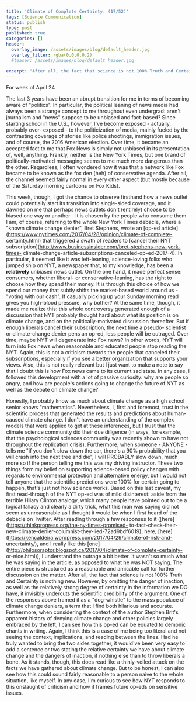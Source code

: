 ```yaml
---
title: 'Climate of Complete Certainty. (17/52)'
tags: [Science Communication]
status: publish
type: post
published: true
categories: []
header:
  overlay_image: /assets/images/blog/default_header.jpg
  overlay_filter: rgba(0,0,0,0.2)
  #teaser: /assets/images/blog/default_header.jpg

excerpt: "After all, the fact that science is not 100% Truth and Certainty is nothing new. However, by omitting the danger of inaction, as well as the relatively strong degree of certainty in the information we DO have, it invisibly undercuts the scientific credibility of the argument."
---
```

For week of April 24

The last 3 years have been an abrupt transition for me in terms of becoming
aware of "politics". In particular, the political leaning of news media had
always been a strange concept to me throughout even undergrad: aren't
journalism and "news" suppose to be unbiased and fact-based? Since starting
school in the U.S., however, I've become exposed - actually, probably over-
exposed - to the politicization of media, mainly fueled by the contrasting
coverage of stories like police shootings, immigration issues, and of course,
the 2016 American election. Over time, it became an accepted fact to me that
Fox News is simply not unbiased in its presentation of, well, anything.
Frankly, neither is the New York Times, but one brand of politically-motivated
messaging seems to me much more dangerous than the other. Regardless, I often
wondered how it was that a network like Fox became to be known as the fox den
(heh) of conservative agenda. After all, the channel seemed fairly normal in
every other aspect (but mostly because of the Saturday morning cartoons on Fox
Kids).

This week, though, I got the chance to observe firsthand how a news outlet
could potentially start its transition into single-sided coverage, and it
dawned on me that perhaps news outlets don't (entirely) choose to be biased
one way or another - it is chosen by the people who consume them. I am, of
course, referring to the whole New York Times debacle, where a "known climate
change denier", Bret Stephens, wrote an [op-ed
article](https://www.nytimes.com/2017/04/28/opinion/climate-of-complete-
certainty.html) that triggered a swath of readers to [cancel their NYT
subscription](http://www.businessinsider.com/bret-stephens-new-york-times-
climate-change-article-subscriptions-canceled-op-ed-2017-4). In particular, it
seemed like it was left-leaning, science-loving folks who jumped ship on NYT,
a newspaper that, to my knowledge, has been a **relatively** unbiased news
outlet. On the one hand, it made perfect sense: consumers, whether liberal- or
conservative-leaning, has the right to choose how they spend their money. It
is through this choice of how we spend our money that subtly shifts the
market-based world around us - "voting with our cash". If casually picking up
your Sunday morning read gives you high-blood pressure, why bother? At the
same time, though, it made me realize this: this whole controversy generated
enough of a discussion that NYT probably thought hard about what its position
is on climate change, and on the politically-motivated discussion thereafter.
But if enough liberals cancel their subscription, the next time a pseudo-
scientist or climate-change denier pens an op-ed, less people will be
outraged. Over time, maybe NYT will degenerate into Fox news? In other words,
NYT will turn into Fox news when reasonable and educated people stop reading
the NYT. Again, this is not a criticism towards the people that canceled their
subscriptions, especially if you see a better organization that supports your
views. Also, this is not really relevant but I just want to make a note to say
that I doubt this is how Fox news came to its current sad state. In any case,
I followed this development with a lot of passive curiosity: why are people so
angry, and how are people's actions going to change the future of NYT as well
as the debate on climate change?

Honestly, I probably know as much about climate change as a high school senior
knows "mathematics". Nevertheless, I, first and foremost, trust in the
scientific process that generated the results and predictions about human-
caused climate change. I don't have an understanding of the complex models
that were applied to get at these inferences, but I trust that the climate
science community did their due diligence (in ways, for example, that the
psychological sciences community was recently shown to have not throughout the
replication crisis). Furthermore, when someone - ANYONE - tells me "if you
don't slow down the car, there's a 90% probability that you will crash into
the next tree and die", I will PROBABLY slow down, much more so if the person
telling me this was my driving instructor. These two things form my belief on
supporting science-based policy changes with regards to environmental
protection and alternative energy, but I would not tell anyone that the
scientific predictions were 100% for certain going to happen, that's just not
how science works. Based on this last caveat, my first read-through of the NYT
op-ed was of mild disinterest: aside from the terrible Hilary Clinton analogy,
which many people have pointed out to be a logical fallacy and clearly a dirty
trick, what this man was saying did not seem as unreasonable as I thought it
would be when I first heard of the debacle on Twitter. After reading through a
few responses to it ([here](https://thinkprogress.org/the-ny-times-promised-
to-fact-check-their-new-climate-denier-columnist-they-lied-72ad9bdf6019),
here, [here](https://kencaldeira.wordpress.com/2017/04/29/climate-of-risk-and-
uncertainty/), and I really like this
[one](http://philosoraptor.blogspot.ca/2017/04/climate-of-complete-certainty-
or-nice.html)), I understand the outrage a bit better. It wasn't so much what
he was saying in the article, as opposed to what he was NOT saying. The entire
piece is structured as a reasonable and amicable call for further discussion
on the matter. After all, the fact that science is not 100% Truth and
Certainty is nothing new. However, by omitting the danger of inaction, as well
as the relatively strong degree of certainty in the information we DO have, it
invisibly undercuts the scientific credibility of the argument. One of the
responses above framed it as a "dog-whistle" to the mass populace of climate
change deniers, a term that I find both hilarious and accurate. Furthermore,
when considering the context of the author Stephen Brit's apparent history of
denying climate change and other policies largely embraced by the left, I can
see how this op-ed can be equated to demonic chants in writing. Again, I think
this is a case of me being too literal and not seeing the context,
implications, and reading between the lines. Had he truly wanted to bring the
two sides together, it would've been very easy to add a sentence or two
stating the relative certainty we have about climate change and the dangers of
inaction, if nothing else than to throw liberals a bone. As it stands, though,
this does read like a thinly-veiled attack on the facts we have gathered about
climate change. But to be honest, I can also see how this could sound fairly
reasonable to a person naive to the whole situation, like myself. In any case,
I'm curious to see how NYT responds to this onslaught of criticism and how it
frames future op-eds on sensitive issues.
